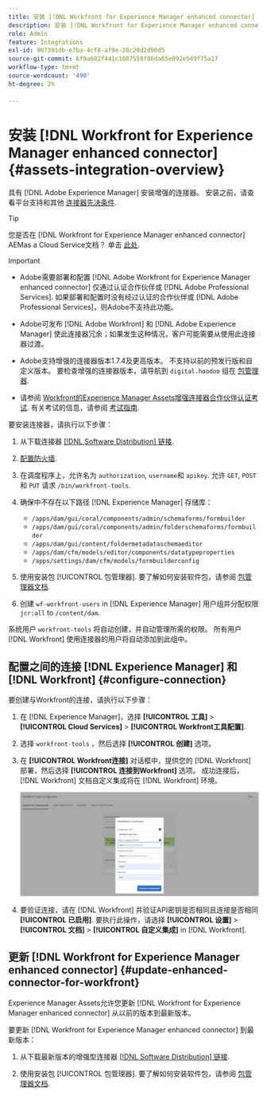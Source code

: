 ```yaml
---
title: 安装 [!DNL Workfront for Experience Manager enhanced connector]
description: 安装 [!DNL Workfront for Experience Manager enhanced connector]
role: Admin
feature: Integrations
exl-id: 967391db-e7ba-4cf8-af9e-28c28d2d96d5
source-git-commit: 6f9a682f441c1087558f86da65e092e549f75a17
workflow-type: tm+mt
source-wordcount: '490'
ht-degree: 2%

---
```


# 安装 [!DNL Workfront for Experience Manager enhanced connector] {#assets-integration-overview}

具有 [!DNL Adobe Experience Manager] 安装增强的连接器。 安装之前，请查看平台支持和其他 [连接器先决条件](https://one.workfront.com/s/csh?context=2467&amp;pubname=the-new-workfront-experience).

>[!TIP]
>
>您是否在 [!DNL Workfront for Experience Manager enhanced connector] AEMas a Cloud Service文档？ 单击 [此处](https://experienceleague.adobe.com/docs/experience-manager-cloud-service/content/assets/integrations/workfront-connector-install.html?lang=en).

>[!IMPORTANT]
>
>* Adobe需要部署和配置 [!DNL Adobe Workfront for Experience Manager enhanced connector] 仅通过认证合作伙伴或 [!DNL Adobe Professional Services]. 如果部署和配置时没有经过认证的合作伙伴或 [!DNL Adobe Professional Services]，则Adobe不支持此功能。
>
>* Adobe可发布 [!DNL Adobe Workfront] 和 [!DNL Adobe Experience Manager] 使此连接器冗余；如果发生这种情况，客户可能需要从使用此连接器过渡。
>
>* Adobe支持增强的连接器版本1.7.4及更高版本。 不支持以前的预发行版和自定义版本。 要检查增强的连接器版本，请导航到 `digital.hoodoo` 组在 [包管理器](https://experienceleague.adobe.com/docs/experience-manager-65/administering/contentmanagement/package-manager.html?lang=zh-Hans).
>
>* 请参阅 [Workfront的Experience Manager Assets增强连接器合作伙伴认证考试](https://solutionpartners.adobe.com/solution-partners/home/applications/experience_cloud/workfront/journey/dev_core.html). 有关考试的信息，请参阅 [考试指南](https://express.adobe.com/page/Tc7Mq6zLbPFy8/).


要安装连接器，请执行以下步骤：

1. 从下载连接器 [[!DNL Software Distribution] 链接](https://experience.adobe.com/#/downloads/content/software-distribution/en/aem.html?package=/content/software-distribution/en/details.html/content/dam/aem/public/adobe/packages/cq650/product/assets/workfront-tools.ui.apps.zip).

1. [配置防火墙](https://one.workfront.com/s/document-item?bundleId=the-new-workfront-experience&amp;topicId=Content%2FAdministration_and_Setup%2FGet_started-WF_administration%2Fconfigure-your-firewall.html).

1. 在调度程序上，允许名为 `authorization`, `username`和 `apikey`. 允许 `GET`, `POST`和 `PUT` 请求 `/bin/workfront-tools`.

1. 确保中不存在以下路径 [!DNL Experience Manager] 存储库：

   * `/apps/dam/gui/coral/components/admin/schemaforms/formbuilder`
   * `/apps/dam/gui/coral/components/admin/folderschemaforms/formbuilder`
   * `/apps/dam/gui/content/foldermetadataschemaeditor`
   * `/apps/dam/cfm/models/editor/components/datatypeproperties`
   * `/apps/settings/dam/cfm/models/formbuilderconfig`

1. 使用安装包 [!UICONTROL 包管理器]. 要了解如何安装软件包，请参阅 [包管理器文档](/help/sites-administering/package-manager.md).

1. 创建 `wf-workfront-users` in [!DNL Experience Manager] 用户组并分配权限 `jcr:all` to `/content/dam`.

系统用户 `workfront-tools` 将自动创建，并自动管理所需的权限。 所有用户 [!DNL Workfront] 使用连接器的用户将自动添加到此组中。

## 配置之间的连接 [!DNL Experience Manager] 和 [!DNL Workfront] {#configure-connection}

要创建与Workfront的连接，请执行以下步骤：

1. 在 [!DNL Experience Manager]，选择 **[!UICONTROL 工具]** > **[!UICONTROL Cloud Services]** > **[!UICONTROL Workfront工具配置]**.

1. 选择 `workfront-tools` ，然后选择 **[!UICONTROL 创建]** 选项。

1. 在 **[!UICONTROL Workfront连接]** 对话框中，提供您的 [!DNL Workfront] 部署，然后选择 **[!UICONTROL 连接到Workfront]** 选项。 成功连接后， [!DNL Workfront] 文档自定义集成将在 [!DNL Workfront] 环境。

   ![连接 [!DNL Experience Manager] 和 [!DNL Workfront]](/help/assets/assets/wf-connection-config.png)

1. 要验证连接，请在 [!DNL Workfront] 并验证API密钥是否相同且连接是否相同 **[!UICONTROL 已启用]**. 要执行此操作，请选择 **[!UICONTROL 设置]** > **[!UICONTROL 文档]** > **[!UICONTROL 自定义集成]** in [!DNL Workfront].

## 更新 [!DNL Workfront for Experience Manager enhanced connector] {#update-enhanced-connector-for-workfront}

Experience Manager Assets允许您更新 [!DNL Workfront for Experience Manager enhanced connector] 从以前的版本到最新版本。

要更新 [!DNL Workfront for Experience Manager enhanced connector] 到最新版本：

1. 从下载最新版本的增强型连接器 [[!DNL Software Distribution] 链接](https://experience.adobe.com/#/downloads/content/software-distribution/en/aem.html?package=/content/software-distribution/en/details.html/content/dam/aem/public/adobe/packages/cq650/product/assets/workfront-tools.ui.apps.zip).

1. 使用安装包 [!UICONTROL 包管理器]. 要了解如何安装软件包，请参阅 [包管理器文档](/help/sites-administering/package-manager.md).
